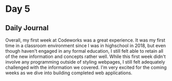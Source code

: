 # Day 5

## Daily Journal
Overall, my first week at Codeworks was a great experience. It was my first time in a classroom environment since I was in highschool in 2018, but even though haven't engaged in any formal education, I still felt able to retain all of the new information and concepts rather well. While this first week didn't involve any programming outside of styling webpages, I still felt adequately challenged with the information we covered. I'm very excited for the coming weeks as we dive into building completed web applications.